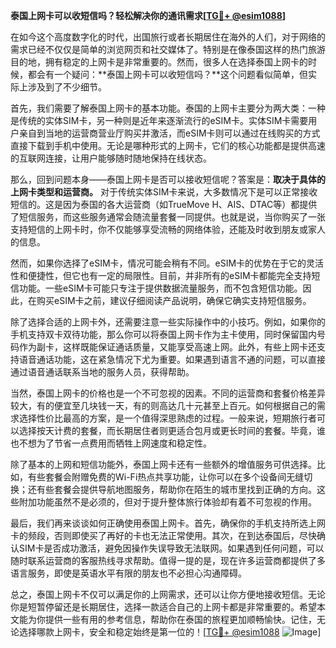 **泰国上网卡可以收短信吗？轻松解决你的通讯需求[[TG💪+ @esim1088](https://t.me/s/esim1088)]**

在如今这个高度数字化的时代，出国旅行或者长期居住在海外的人们，对于网络的需求已经不仅仅是简单的浏览网页和社交媒体了。特别是在像泰国这样的热门旅游目的地，拥有稳定的上网卡是非常重要的。然而，很多人在选择泰国上网卡的时候，都会有一个疑问：**泰国上网卡可以收短信吗？**这个问题看似简单，但实际上涉及到了不少细节。

首先，我们需要了解泰国上网卡的基本功能。泰国的上网卡主要分为两大类：一种是传统的实体SIM卡，另一种则是近年来逐渐流行的eSIM卡。实体SIM卡需要用户亲自到当地的运营商营业厅购买并激活，而eSIM卡则可以通过在线购买的方式直接下载到手机中使用。无论是哪种形式的上网卡，它们的核心功能都是提供高速的互联网连接，让用户能够随时随地保持在线状态。

那么，回到问题本身——泰国上网卡是否可以接收短信呢？答案是：**取决于具体的上网卡类型和运营商。** 对于传统实体SIM卡来说，大多数情况下是可以正常接收短信的。这是因为泰国的各大运营商（如TrueMove H、AIS、DTAC等）都提供了短信服务，而这些服务通常会随流量套餐一同提供。也就是说，当你购买了一张支持短信的上网卡时，你不仅能够享受流畅的网络体验，还能及时收到朋友或家人的信息。

然而，如果你选择了eSIM卡，情况可能会稍有不同。eSIM卡的优势在于它的灵活性和便捷性，但它也有一定的局限性。目前，并非所有的eSIM卡都能完全支持短信功能。一些eSIM卡可能只专注于提供数据流量服务，而不包含短信功能。因此，在购买eSIM卡之前，建议仔细阅读产品说明，确保它确实支持短信服务。

除了选择合适的上网卡外，还需要注意一些实际操作中的小技巧。例如，如果你的手机支持双卡双待功能，那么你可以将泰国上网卡作为主卡使用，同时保留国内号码作为副卡，这样既能保证通话质量，又能享受高速上网。此外，有些上网卡还支持语音通话功能，这在紧急情况下尤为重要。如果遇到语言不通的问题，可以直接通过语音通话联系当地的服务人员，获得帮助。

当然，泰国上网卡的价格也是一个不可忽视的因素。不同的运营商和套餐价格差异较大，有的便宜至几块钱一天，有的则高达几十元甚至上百元。如何根据自己的需求选择性价比最高的方案，是一个值得深思熟虑的过程。一般来说，短期旅行者可以选择按天计费的套餐，而长期居住者则更适合包月或更长时间的套餐。毕竟，谁也不想为了节省一点费用而牺牲上网速度和稳定性。

除了基本的上网和短信功能外，泰国上网卡还有一些额外的增值服务可供选择。比如，有些套餐会附赠免费的Wi-Fi热点共享功能，让你可以在多个设备间无缝切换；还有些套餐会提供导航地图服务，帮助你在陌生的城市里找到正确的方向。这些附加功能虽然不是必须的，但对于提升整体旅行体验却有着不可忽视的作用。

最后，我们再来谈谈如何正确使用泰国上网卡。首先，确保你的手机支持所选上网卡的频段，否则即使买了再好的卡也无法正常使用。其次，在到达泰国后，尽快确认SIM卡是否成功激活，避免因操作失误导致无法联网。如果遇到任何问题，可以随时联系运营商的客服热线寻求帮助。值得一提的是，现在许多运营商都提供了多语言服务，即使是英语水平有限的朋友也不必担心沟通障碍。

总之，泰国上网卡不仅可以满足你的上网需求，还可以让你方便地接收短信。无论你是短暂停留还是长期居住，选择一款适合自己的上网卡都是非常重要的。希望本文能为你提供一些有用的参考信息，帮助你在泰国的旅程更加顺畅愉快。记住，无论选择哪款上网卡，安全和稳定始终是第一位的！[[TG💪+ @esim1088](https://t.me/s/esim1088) ![Image](https://i.postimg.cc/4NQfJmqS/Snipaste-2025-05-13-00-14-12.png)]